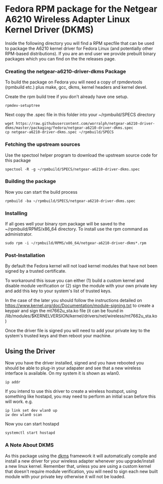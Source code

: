 # Fedora RPM package for the Netgear A6210 Wireless Adapter Linux Kernel Driver (DKMS)

Inside the following directory you will find a RPM specfile that can be used to package the A6210 kernel driver for Fedora Linux (and potentially other RPM-based distributions). If you are an end user we provide prebuilt binary packages which you can find on the the releases page.

### Creating the netgear-a6210-driver-dkms Package

To build the package on Fedora you will need a copy of rpmdevtools (rpmbuild etc.) plus make, gcc, dkms, kernel headers and kernel devel.

Create the rpm build tree if you don't already have one setup.

```
rpmdev-setuptree
```

Next copy the .spec file in this folder into your ~/rpmbuild/SPECS directory

```
wget https://raw.githubusercontent.com/worralph/netgear-a6210-driver-dkms/master/packaging/fedora/netgear-a6210-driver-dkms.spec
cp netgear-a6210-driver-dkms.spec ~/rpmbuild/SPECS
```

### Fetching the upstream sources

Use the spectool helper program to download the upstream source code for this package

```
spectool -R -g ~/rpmbuild/SPECS/netgear-a6210-driver-dkms.spec
```

### Building the package 

Now you can start the build process

```
rpmbuild -ba ~/rpmbuild/SPECS/netgear-a6210-driver-dkms.spec
```

### Installing

If all goes well your binary rpm package will be saved to the ~/rpmbuild/RPMS/x86_64 directory. To install use the rpm command as administrator.

```
sudo rpm -i ~/rpmbuild/RPMS/x86_64/netgear-a6210-driver-dkms*.rpm
```

### Post-Installation

By default the Fedora kernel will not load kernel modules that have not been signed by a trusted certificate. 

To workaround this issue you can either (1) build a custom kernel and disable module verification or (2) sign the module with your
own private key and add this key to your system's list of trusted keys. 

In the case of the later you should follow the instructions detailed on https://www.kernel.org/doc/Documentation/module-signing.txt 
to create a keypair and sign the mt7662u_sta.ko file (it can be found in /lib/modules/$KERNELVERSION/kernel/drivers/net/wireless/mt7662u_sta.ko)

Once the driver file is signed you will need to add your private key to the system's trusted keys and then reboot your machine.

## Using the Driver

Now you have the driver installed, signed and you have rebooted you should be able to plug-in your adapater and see that a new wireless interface is available. On my system it is shown as wlan0.

```
ip addr
```

If you intend to use this driver to create a wireless hostspot, using something like hostapd, you may need to perform an initial scan before this will work. e.g.

```
ip link set dev wlan0 up
iw dev wlan0 scan
```

Now you can start hostapd

```
systemctl start hostapd
```

### A Note About DKMS

As this package using the [dkms](https://wiki.archlinux.org/index.php/Dynamic_Kernel_Module_Support "DKMS") framework it will automatically compile and install a new driver for your wireless adapter whenever you upgrade/install a 
new linux kernel. Remember that, unless you are using a custom kernel that doesn't require module verification, you will need to sign each new built module with your private key otherwise it will not be loaded.

